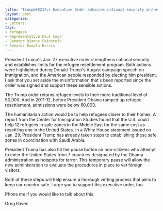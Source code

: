 ```yaml
---
title: 'Trump&#8217;s Executive Order enhances national security and establishes refugee limits'
layout: post
categories:
- Letters
tags:
- refugees
- Representative Paul Cook
- Senator Dianne Feinstein
- Senator Kamala Harris
---
```


President Trump's Jan. 27 executive order strengthens national security and establishes limits for the refugee resettlement program. Both actions were highlighted during Donald Trump's August campaign speech on immigration, and the American people responded by electing him president. I ask that you set aside the misinformation that's been reported since the order was signed and support these sensible actions.

The Trump order returns refugee levels to their more traditional level of 50,000. And in 2011-12, before President Obama ramped up refugee resettlement, admissions were below 60,000.

The humanitarian action would be to help refugees closer to their homes. A report from the Center for Immigration Studies found that the U.S. could help 12 refugees in safe zones in the Middle East for the same cost as resettling one in the United States. In a White House statement issued on Jan. 29, President Trump has already taken steps to establishing these safe zones in coordination with Saudi Arabia.

President Trump has also hit the pause button on non-citizens who attempt to enter the United States from 7 countries designated by the Obama administration as hotspots for terror. This temporary pause will allow the new administration to evaluate the procedures in place to vet foreign visitors.

Both of these steps will help ensure a thorough vetting process that aims to keep our country safe. I urge you to support this executive order, too.

Phone me if you would like to talk about this,

Greg Raven